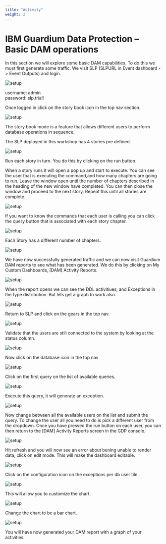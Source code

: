 ```yaml
---
title: "Activity"
weight: 2
---
```


# IBM Guardium Data Protection – Basic DAM operations


In this section we will explore some basic DAM capabilities. To do this we must first generate some traffic. We visit SLP (SLPURL in Event dashboard -> Event Outputs) and login.  

![setup](/static/images/part3/1.png)  

username: admin  
password: slp.trial!  



Once logged in click on the story book icon in the top nav section.  

![setup](/static/images/part3/2.png)   

The story book mode is a feature that allows different users to perform database operations in sequence.  

The SLP deployed in this workshop has 4 stories pre defined.

![setup](/static/images/part3/3.png)  

Run each story in turn. You do this by clicking on the run button. 

When a story runs it will open a pop up and start to execute. You can see the user that is executing the command,and how many chapters are going to run. Leave the window open until the number of chapters described in the heading of the new window have completed. You can then close the window and proceed to the next story. Repeat this until all stories are complete.

![setup](/static/images/part3/4.png)  

If you want to know the commands that each user is calling you can click the query button that is associated with each story chapter.

![setup](/static/images/part3/5.png) 

Each Story has a different number of chapters. 
 
![setup](/static/images/part3/6.png)  

We have now successfully generated traffic and we can now visit Guardium DAM reports to see what has been generated. We do this by clicking on My Custom Dashboards, [DAM] Activity Reports.

![setup](/static/images/part3/7.png)  

When the report opens we can see the DDL activitiues, and Exceptions in the type distribution. But lets get a graph to work also.

![setup](/static/images/part3/8.png)  

Return to SLP and click on the gears in the top nav.

![setup](/static/images/part3/9.png)  

Validate that the users are still connected to the system by looking at the status column. 
 
![setup](/static/images/part3/10.png)   

Now click on the database icon in the top nav  

![setup](/static/images/part3/11.png)  

Click on the first query on the list of available queries.  

![setup](/static/images/part3/12.png) 

Execute this query, it will generate an exception.   

![setup](/static/images/part3/13.png)  

Now change between all the available users on the list and submit the query. To change the user all you need to do is pick a different user from the dropdown. Once you have pressed the run button on each user, you can then return to the [DAM] Activity Reports screen in the GDP console.  

![setup](/static/images/part3/14.png) 

Hit refresh and you will now see an error about bening unable to render data, click on edit mode. This will make the dashboard editable.     

![setup](/static/images/part3/15.png) 

Click on the configuration icon on the exceptions per db user tile.   

![setup](/static/images/part3/16.png)  

This will allow you to customize the chart.  

![setup](/static/images/part3/17.png)  

Change the chart to be a bar chart.  

![setup](/static/images/part3/18.png)  
 
You will have now generated your DAM report with a graph of your activities.
